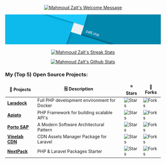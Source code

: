 <!-- Welcome Message Section -->
<p align="center">
	<a href="http://zalt.me">
		<img alt="Mahmoud Zalt's Welcome Message"
			 src="https://readme-typing-svg.herokuapp.com/?lines=Welcome+to+Mahmoudz+GitHub+page+:)&center=true&width=450&height=55">
	</a>
</p>

<!-- Banner Image Section -->
<p align="center">
	<a href="http://zalt.me">
		<img alt="Mahmoud Zalt's Banner"
			 src="https://github.com/Mahmoudz/Mahmoudz/blob/main/static/images/zalt-banner.png">
	</a>
</p>

<!-- Streak Stats Section -->
<p align="center">
	<a href="http://zalt.me">
		<img alt="Mahmoud Zalt's Streak Stats"
			 src="https://github-readme-streak-stats.herokuapp.com/?user=mahmoudz&theme=black-ice&hide_border=true&stroke=0000&background=0D1117&ring=60D9FA&fire=60D9FA&currStreakLabel=60D9FA"/>
	</a>
</p>

<!-- GitHub Stats Section -->
<p align="center">
	<a href="http://zalt.me">
		<img alt="Mahmoud Zalt's Github Stats"
			 src="https://denvercoder1-github-readme-stats.vercel.app/api?username=mahmoudz&show_icons=true&count_private=true&theme=react&hide_border=true&bg_color=0D1117"/>
	</a>
</p>

<!-- My Projects Section -->
<h3>My (Top 5) Open Source Projects:</h3>

<table>
  <thead align="center">
    <tr border: none;>
      <td><b>🎁 Projects</b></td>
      <td><b>🗒️ Description</b></td>
      <td><b>⭐ Stars</b></td>
      <td><b>🍴 Forks</b></td>
    </tr>
  </thead>
  <tbody>
    <tr>
      <td><a href="https://github.com/laradock/laradock"><b>Laradock</b></a></td>
      <td>Full PHP development environment for Docker</td>
      <td><img alt="Stars" src="https://img.shields.io/github/stars/laradock/laradock?style=flat-square&color=60d9fa"/></td>
      <td><img alt="Forks" src="https://img.shields.io/github/forks/laradock/laradock?style=flat-square&color=60d9fa"/></td>
    </tr>
    <tr>
      <td><a href="https://github.com/apiato/apiato"><b>Apiato</b></a></td>
      <td>PHP Framework for building scalable API's</td>
      <td><img alt="Stars" src="https://img.shields.io/github/stars/apiato/apiato?style=flat-square&color=60d9fa"/></td>
      <td><img alt="Forks" src="https://img.shields.io/github/forks/apiato/apiato?style=flat-square&color=60d9fa"/></td>
    </tr>
    <tr>
      <td><a href="https://github.com/Mahmoudz/Porto"><b>Porto SAP</b></a></td>
      <td>A Modern Software Architectural Pattern</td>
      <td><img alt="Stars" src="https://img.shields.io/github/stars/Mahmoudz/Porto?style=flat-square&color=60d9fa"/></td>
      <td><img alt="Forks" src="https://img.shields.io/github/forks/Mahmoudz/Porto?style=flat-square&color=60d9fa"/></td>
    </tr>
    <tr>
      <td><a href="https://github.com/Vinelab/cdn"><b>Vinelab CDN</b></a></td>
      <td>CDN Assets Manager Package for Laravel</td>
      <td><img alt="Stars" src="https://img.shields.io/github/stars/Vinelab/cdn?style=flat-square&color=60d9fa"/></td>
      <td><img alt="Forks" src="https://img.shields.io/github/forks/Vinelab/cdn?style=flat-square&color=60d9fa"/></td>
    </tr>
    <tr>
      <td><a href="https://github.com/nextpack/nextpack"><b>NextPack</b></a></td>
      <td>PHP & Laravel Packages Starter</td>
      <td><img alt="Stars" src="https://img.shields.io/github/stars/nextpack/nextpack?style=flat-square&color=60d9fa"/></td>
      <td><img alt="Forks" src="https://img.shields.io/github/forks/nextpack/nextpack?style=flat-square&color=60d9fa"/></td>
    </tr>
<!--     <tr>
      <td><a href="https://github.com/Mahmoudz/fyber-php-sdk"><b>Fyber SDK</b></a></td>
      <td>PHP SDK for the Fyber.com API</td>
      <td><img alt="Stars" src="https://img.shields.io/github/stars/Mahmoudz/fyber-php-sdk?style=flat-square&color=60d9fa"/></td>
      <td><img alt="Forks" src="https://img.shields.io/github/forks/Mahmoudz/fyber-php-sdk?style=flat-square&color=60d9fa"/></td>
    </tr> -->
  </tbody>
</table>
